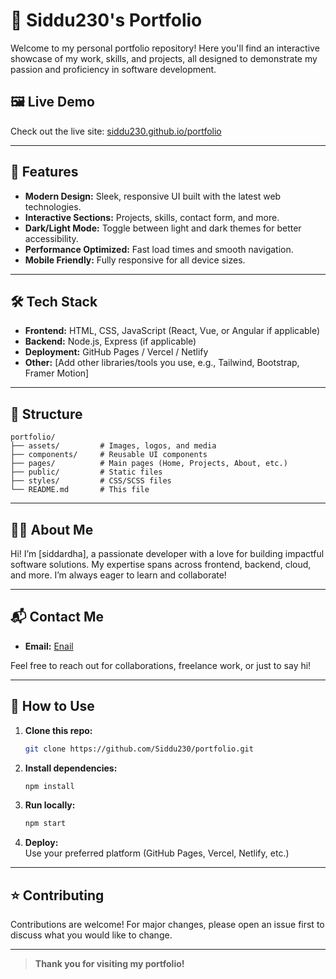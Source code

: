 # 🚀 Siddu230's Portfolio

Welcome to my personal portfolio repository! Here you'll find an interactive showcase of my work, skills, and projects, all designed to demonstrate my passion and proficiency in software development.

## 🖼️ Live Demo

Check out the live site: [siddu230.github.io/portfolio](https://sanapalasportfolio.netlify.app/)

---

## 🌟 Features

- **Modern Design:** Sleek, responsive UI built with the latest web technologies.
- **Interactive Sections:** Projects, skills, contact form, and more.
- **Dark/Light Mode:** Toggle between light and dark themes for better accessibility.
- **Performance Optimized:** Fast load times and smooth navigation.
- **Mobile Friendly:** Fully responsive for all device sizes.

---

## 🛠️ Tech Stack

- **Frontend:** HTML, CSS, JavaScript (React, Vue, or Angular if applicable)
- **Backend:** Node.js, Express (if applicable)
- **Deployment:** GitHub Pages / Vercel / Netlify
- **Other:** [Add other libraries/tools you use, e.g., Tailwind, Bootstrap, Framer Motion]

---

## 📂 Structure

```plaintext
portfolio/
├── assets/         # Images, logos, and media
├── components/     # Reusable UI components
├── pages/          # Main pages (Home, Projects, About, etc.)
├── public/         # Static files
├── styles/         # CSS/SCSS files
└── README.md       # This file
```

---


## 🧑‍💻 About Me

Hi! I’m [siddardha], a passionate developer with a love for building impactful software solutions. My expertise spans across frontend, backend, cloud, and more. I’m always eager to learn and collaborate!

---

## 📬 Contact Me

- **Email:** [Enail](mailto:siddhardhroysanapala@gmail.com)


Feel free to reach out for collaborations, freelance work, or just to say hi!

---

## 📝 How to Use

1. **Clone this repo:**
   ```bash
   git clone https://github.com/Siddu230/portfolio.git
   ```
2. **Install dependencies:**
   ```bash
   npm install
   ```
3. **Run locally:**
   ```bash
   npm start
   ```
4. **Deploy:**  
   Use your preferred platform (GitHub Pages, Vercel, Netlify, etc.)

---

## ⭐ Contributing

Contributions are welcome! For major changes, please open an issue first to discuss what you would like to change.

---

> **Thank you for visiting my portfolio!**
